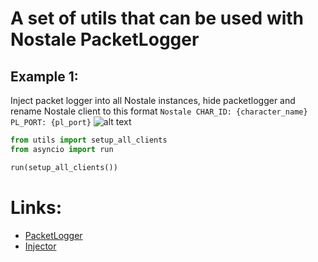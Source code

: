 # A set of utils that can be used with Nostale PacketLogger

## Example 1:
Inject packet logger into all Nostale instances, hide packetlogger and rename Nostale client to this format 
`Nostale CHAR_ID: {character_name} PL_PORT: {pl_port}`
![alt text](https://github.com/romansvozil/nostale_packet_logger_utils/images/example_1.PNG "Logo Title Text 1")

```python
from utils import setup_all_clients
from asyncio import run

run(setup_all_clients())
```

# Links:
- [PacketLogger](https://www.elitepvpers.com/forum/nostale-hacks-bots-cheats-exploits/4297215-release-packetlogger.html)
- [Injector](https://github.com/numaru/injector/blob/master/injector.pya)